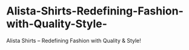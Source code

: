 # Alista-Shirts-Redefining-Fashion-with-Quality-Style-
Alista Shirts – Redefining Fashion with Quality &amp; Style!
